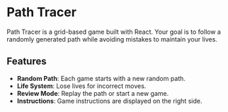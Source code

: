 # Path Tracer

Path Tracer is a grid-based game built with React. Your goal is to follow a randomly generated path while avoiding mistakes to maintain your lives.

## Features

- **Random Path**: Each game starts with a new random path.
- **Life System**: Lose lives for incorrect moves.
- **Review Mode**: Replay the path or start a new game.
- **Instructions**: Game instructions are displayed on the right side.